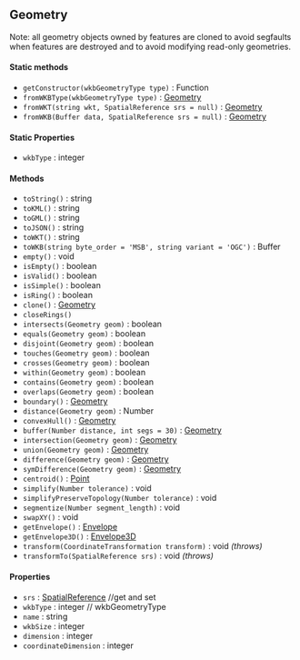 ## Geometry

Note: all geometry objects owned by features are cloned to avoid segfaults when features are destroyed and to avoid modifying read-only geometries.

#### Static methods

- `getConstructor(wkbGeometryType type)` : Function
- `fromWKBType(wkbGeometryType type)` : [Geometry](geometry.md)
- `fromWKT(string wkt, SpatialReference srs = null)` : [Geometry](geometry.md)
- `fromWKB(Buffer data, SpatialReference srs = null)` : [Geometry](geometry.md)

#### Static Properties

- `wkbType` : integer

#### Methods

- `toString()` : string
- `toKML()` : string
- `toGML()` : string
- `toJSON()` : string
- `toWKT()` : string
- `toWKB(string byte_order = 'MSB', string variant = 'OGC')` : Buffer
- `empty()` : void
- `isEmpty()` : boolean
- `isValid()` : boolean
- `isSimple()` : boolean
- `isRing()` : boolean
- `clone()` : [Geometry](geometry.md)
- `closeRings()`
- `intersects(Geometry geom)` : boolean
- `equals(Geometry geom)` : boolean
- `disjoint(Geometry geom)` : boolean
- `touches(Geometry geom)` : boolean
- `crosses(Geometry geom)` : boolean
- `within(Geometry geom)` : boolean
- `contains(Geometry geom)` : boolean
- `overlaps(Geometry geom)` : boolean
- `boundary()` : [Geometry](geometry.md)
- `distance(Geometry geom)` : Number
- `convexHull()` : [Geometry](geometry.md)
- `buffer(Number distance, int segs = 30)` : [Geometry](geometry.md)
- `intersection(Geometry geom)` : [Geometry](geometry.md)
- `union(Geometry geom)` : [Geometry](geometry.md)
- `difference(Geometry geom)` : [Geometry](geometry.md)
- `symDifference(Geometry geom)` : [Geometry](geometry.md)
- `centroid()` : [Point](point.md)
- `simplify(Number tolerance)` : void
- `simplifyPreserveTopology(Number tolerance)` : void
- `segmentize(Number segment_length)` : void
- `swapXY()` : void
- `getEnvelope()` : [Envelope](envelope.md) 
- `getEnvelope3D()` : [Envelope3D](envelope3d.md) 
- `transform(CoordinateTransformation transform)` : void *(throws)*
- `transformTo(SpatialReference srs)` : void *(throws)*

#### Properties 

- `srs` : [SpatialReference](spatialreference.md) //get and set
- `wkbType` : integer // wkbGeometryType
- `name` : string
- `wkbSize` : integer
- `dimension` : integer
- `coordinateDimension` : integer